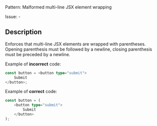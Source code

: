 Pattern: Malformed multi-line JSX element wrapping

Issue: -

## Description

Enforces that multi-line JSX elements are wrapped with parentheses. Opening parenthesis must be followed by a newline, closing parenthesis must be preceded by a newline.

Example of **incorrect** code:

```ts
const button = <button type="submit">
    Submit
</button>;
```

Example of **correct** code:

```ts
const button = (
    <button type="submit">
        Submit
    </button>
);
```